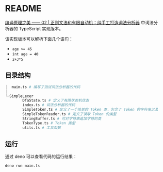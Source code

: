 # README

[编译原理之美 —— 02 | 正则文法和有限自动机：纯手工打造词法分析器](https://time.geekbang.org/column/article/118378) 中词法分析器的 TypeScript 实现版本。

该实现版本可以解析下面几个语句：

- `age >= 45`
- `int age = 40`
- `2+3*5`

## 目录结构

```bash
│  main.ts # 编写了测试词法分析器的代码
│
└─SimpleLexer
        DfaState.ts # 定义了有限状态机状态
        index.ts # 词法分析器的代码
        SimpleToken.ts # 定义了一个简单的 Token 类，包含了 Token 的字符串以及 Token 的类型
        SimpleTokenReader.ts # 定义了读取 Token 的类型
        StringBuffer.ts # 可对字符串追加字符的类
        TokenType.ts # Token 类型
        utils.ts # 工具函数
```

## 运行

通过 deno 可以查看代码的运行结果：

```bash
deno run main.ts
```
